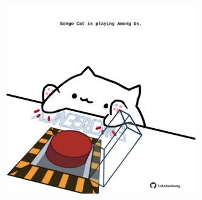 <!-- built at 23/07/2025, 18:11:25 UTC -->
<p align="center">
  <img width="500" height="500" src="./ReadmeImage.svg">
</p>
